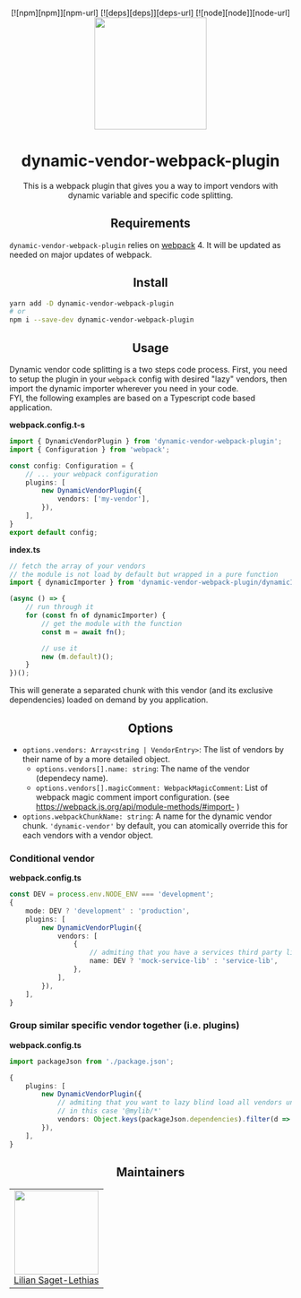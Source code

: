 <div align="center">
    <br>
    [![npm][npm]][npm-url]
    [![deps][deps]][deps-url]
    [![node][node]][node-url]
    <br>
    <a href="https://github.com/webpack/webpack">
        <img width="200" height="200" src="https://webpack.js.org/assets/icon-square-big.svg">
    </a>
    <h1>dynamic-vendor-webpack-plugin</h1>
    <p>This is a webpack plugin that gives you a way to import vendors with dynamic variable and specific code splitting.</p>
</div>

<h2 align="center">Requirements</h2>

`dynamic-vendor-webpack-plugin` relies on [webpack] 4. It will be updated as needed on major updates of webpack.


<h2 align="center">Install</h2>

```bash
yarn add -D dynamic-vendor-webpack-plugin
# or
npm i --save-dev dynamic-vendor-webpack-plugin
```


<h2 align="center">Usage</h2>

Dynamic vendor code splitting is a two steps code process. First, you need to setup the plugin in your `webpack` config with desired "lazy" vendors, then import the dynamic importer wherever you need in your code.  
FYI, the following examples are based on a Typescript code based application.

**webpack.config.t-s**
```ts
import { DynamicVendorPlugin } from 'dynamic-vendor-webpack-plugin';
import { Configuration } from 'webpack';

const config: Configuration = {
    // ... your webpack configuration
    plugins: [
        new DynamicVendorPlugin({
            vendors: ['my-vendor'],
        }),
    ],
}
export default config;
```

**index.ts**
```ts
// fetch the array of your vendors
// the module is not load by default but wrapped in a pure function
import { dynamicImporter } from 'dynamic-vendor-webpack-plugin/dynamicImporter';

(async () => {
    // run through it
    for (const fn of dynamicImporter) {
        // get the module with the function
        const m = await fn(); 

        // use it
        new (m.default)();
    }
})();
```

This will generate a separated chunk with this vendor (and its exclusive dependencies) loaded on demand by you application.


<h2 align="center">Options</h2>

- `options.vendors: Array<string | VendorEntry>`: The list of vendors by their name of by a more detailed object.
    - `options.vendors[].name: string`: The name of the vendor (dependecy name).
    - `options.vendors[].magicComment: WebpackMagicComment`: List of webpack magic comment import configuration. (see https://webpack.js.org/api/module-methods/#import- )
- `options.webpackChunkName: string`: A name for the dynamic vendor chunk. `'dynamic-vendor'` by default, you can atomically override this for each vendors with a vendor object.

### Conditional vendor
**webpack.config.ts**
```ts
const DEV = process.env.NODE_ENV === 'development';
{
    mode: DEV ? 'development' : 'production',
    plugins: [
        new DynamicVendorPlugin({
            vendors: [
                {
                    // admiting that you have a services third party library
                    name: DEV ? 'mock-service-lib' : 'service-lib',
                },
            ],
        }),
    ],
}
```

### Group similar specific vendor together (i.e. plugins)
**webpack.config.ts**
```ts
import packageJson from './package.json';

{
    plugins: [
        new DynamicVendorPlugin({
            // admiting that you want to lazy blind load all vendors under a specific pattern
            // in this case '@mylib/*'
            vendors: Object.keys(packageJson.dependencies).filter(d => d.startsWith('@mylib/')),
        }),
    ],
}
```

<h2 align="center">Maintainers</h2>
<table>
  <tbody>
    <tr>
      <td align="center">
        <img width="150" height="150"
        src="https://avatars3.githubusercontent.com/u/5783789?v=3&s=150">
        </br>
        <a href="https://github.com/bios21">Lilian Saget-Lethias</a>
      </td>
    </tr>
  <tbody>
</table>


[npm]: https://img.shields.io/npm/v/dynamic-vendor-webpack-plugin.svg
[npm-url]: https://npmjs.com/package/dynamic-vendor-webpack-plugin

[node]: https://img.shields.io/node/v/dynamic-vendor-webpack-plugin.svg
[node-url]: https://nodejs.org

[deps]: https://img.shields.io/david/bios21/dynamic-vendor-webpack-plugin.svg
[deps-url]: https://david-dm.org/bios21/dynamic-vendor-webpack-plugin

[webpack]: https://webpack.org